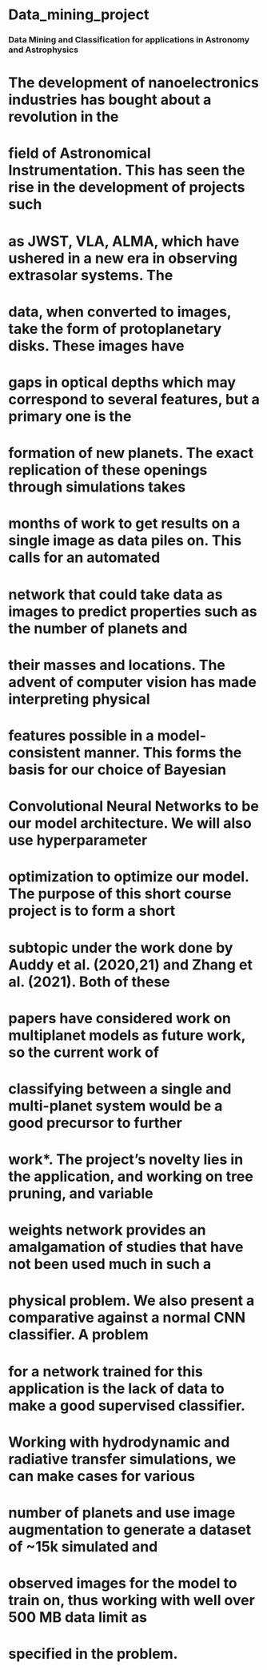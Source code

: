 # Data_mining_project

### Data Mining and Classification for applications in Astronomy and Astrophysics

# The development of nanoelectronics industries has bought about a revolution in the
# field of Astronomical Instrumentation. This has seen the rise in the development of projects such
# as JWST, VLA, ALMA, which have ushered in a new era in observing extrasolar systems. The
# data, when converted to images, take the form of protoplanetary disks. These images have
# gaps in optical depths which may correspond to several features, but a primary one is the
# formation of new planets. The exact replication of these openings through simulations takes
# months of work to get results on a single image as data piles on. This calls for an automated
# network that could take data as images to predict properties such as the number of planets and
# their masses and locations. The advent of computer vision has made interpreting physical
# features possible in a model-consistent manner. This forms the basis for our choice of Bayesian
# Convolutional Neural Networks to be our model architecture. We will also use hyperparameter
# optimization to optimize our model. The purpose of this short course project is to form a short
# subtopic under the work done by Auddy et al. (2020,21) and Zhang et al. (2021). Both of these
# papers have considered work on multiplanet models as future work, so the current work of
# classifying between a single and multi-planet system would be a good precursor to further
# work*. The project’s novelty lies in the application, and working on tree pruning, and variable
# weights network provides an amalgamation of studies that have not been used much in such a
# physical problem. We also present a comparative against a normal CNN classifier. A problem
# for a network trained for this application is the lack of data to make a good supervised classifier.
# Working with hydrodynamic and radiative transfer simulations, we can make cases for various
# number of planets and use image augmentation to generate a dataset of ~15k simulated and
# observed images for the model to train on, thus working with well over 500 MB data limit as
# specified in the problem.
